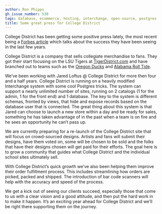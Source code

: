 ```yaml
---
author: Ron Phipps
gh_issue_number: 538
tags: database, ecommerce, hosting, interchange, open-source, postgres, social-networks
title: Some great press for College District
---
```


College District has been getting some positive press lately, the most recent being a [Forbes article](http://www.forbes.com/sites/chrissmith/2011/12/19/college-footballs-biggest-entrepreneur/) which talks about the success they have been seeing in the last few years.

College District is a company that sells collegiate merchandise to fans. They got their start focusing on the LSU Tigers at [TigerDistrict.com](http://www.tigerdistrict.com) and have branched out to teams such as the [Oregon Ducks](https://web.archive.org/web/20130702203715/http://www.duckdistrict.com:80/) and [Alabama Roll Tide](http://www.rolltidedistrict.com).

We’ve been working with Jared Loftus @ College District for more then four and a half years. College District is running on a heavily modified Interchange system with some cool Postgres tricks. The system can support a nearly unlimited number of sites, running on 2 catalogs (1 for the admin, 1 for the front end) and 1 database. The key to the system is different schemas, fronted by views, that hide and expose records based on the database user that is connected. The great thing about this system is that Jared can choose to launch a new store within a day and be ready for sales, something he has taken advantage of in the past when a team is on fire and he sees an opportunity he can’t pass up.

We are currently preparing for a re-launch of the College District site that will focus on crowd-sourced designs. Artists and fans will submit their designs, have them voted on, some will be chosen to be sold and the folks that have their designs chosen will get paid for their efforts. The goal here is to grow a community that guides what College District and the individual school sites ultimately sell.

With College District’s quick growth we’ve also been helping them improve their order fulfillment process. This includes streamlining how orders are picked, packed and shipped. The introduction of bar code scanners will help with the accuracy and speed of the process.

We get a kick out of seeing our clients succeed, especially those that come to us with a clear vision and a good attitude, and then put the hard work in to make it happen. It’s an exciting year ahead for College District and we’ll be right there supporting them on the journey.


